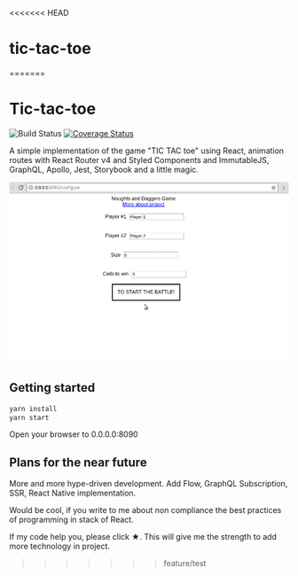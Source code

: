 <<<<<<< HEAD
# tic-tac-toe
=======
# Tic-tac-toe

![Build Status](https://travis-ci.org/dmitrymalakhov/noughtsanddaggers.svg?branch=master)
[![Coverage Status](https://coveralls.io/repos/github/dmitrymalakhov/noughtsanddaggers/badge.svg?branch=master)](https://coveralls.io/github/dmitrymalakhov/noughtsanddaggers?branch=master)

A simple implementation of the game "TIC TAC toe" using React, animation routes with React Router v4 and Styled Components and ImmutableJS, GraphQL, Apollo, Jest, Storybook and a little magic.

![Noughts and Daggers Screenshot](docs/demo.gif)

## Getting started

```
yarn install
yarn start
```

Open your browser to 0.0.0.0:8090

## Plans for the near future
More and more hype-driven development.
Add Flow, GraphQL Subscription, SSR, React Native implementation.

Would be cool, if you write to me about non compliance the best practices of programming in stack of React.

If my code help you, please click ★. This will give me the strength to add more technology in project.
>>>>>>> feature/test
